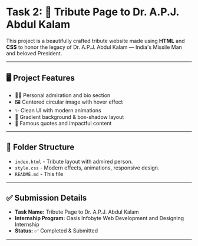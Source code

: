 # Task 2: 🌟 Tribute Page to Dr. A.P.J. Abdul Kalam

This project is a beautifully crafted tribute website made using **HTML** and **CSS** to honor the legacy of Dr. A.P.J. Abdul Kalam — India's Missile Man and beloved President.

---

## 🖥️ Project Features

- 🧑‍🎓 Personal admiration and bio section
- 🖼️ Centered circular image with hover effect
- ✨ Clean UI with modern animations
- 🎨 Gradient background & box-shadow layout
- 💬 Famous quotes and impactful content

---

## 📁 Folder Structure

- `index.html` - Tribute layout with admired person.
- `style.css` - Modern effects, animations, responsive design.
- `README.md` - This file 

---

## ✅ Submission Details

- **Task Name:** Tribute Page to Dr. A.P.J. Abdul Kalam
- **Internship Program:** Oasis Infobyte Web Development and Designing Internship 
- **Status:** ✅ Completed & Submitted  

---